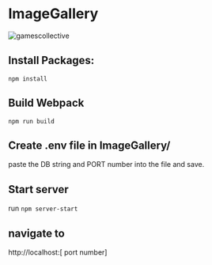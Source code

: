 # ImageGallery


![gamescollective](https://user-images.githubusercontent.com/97041979/177774974-72f06ebd-7f0e-4300-9aa4-477955807416.gif)



## Install Packages:
```npm install```

## Build Webpack
```npm run build```

## Create .env file in ImageGallery/
paste the DB string and PORT number into the file and save.

## Start server 
run ```npm server-start```

## navigate to 
 http://localhost:[ port number]

